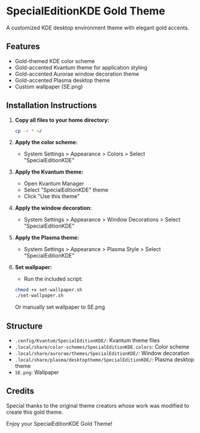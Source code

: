 # SpecialEditionKDE Gold Theme

A customized KDE desktop environment theme with elegant gold accents.

## Features

- Gold-themed KDE color scheme
- Gold-accented Kvantum theme for application styling
- Gold-accented Aurorae window decoration theme
- Gold-accented Plasma desktop theme
- Custom wallpaper (SE.png)

## Installation Instructions

1. **Copy all files to your home directory:**

   ```bash
   cp -r * ~/
   ```

2. **Apply the color scheme:**
   - System Settings > Appearance > Colors > Select "SpecialEditionKDE"

3. **Apply the Kvantum theme:**
   - Open Kvantum Manager
   - Select "SpecialEditionKDE" theme
   - Click "Use this theme"

4. **Apply the window decoration:**
   - System Settings > Appearance > Window Decorations > Select "SpecialEditionKDE"

5. **Apply the Plasma theme:**
   - System Settings > Appearance > Plasma Style > Select "SpecialEditionKDE"

6. **Set wallpaper:**
   - Run the included script:
   ```bash
   chmod +x set-wallpaper.sh
   ./set-wallpaper.sh
   ```
   
   Or manually set wallpaper to SE.png

## Structure

- `.config/Kvantum/SpecialEditionKDE/`: Kvantum theme files
- `.local/share/color-schemes/SpecialEditionKDE.colors`: Color scheme
- `.local/share/aurorae/themes/SpecialEditionKDE/`: Window decoration
- `.local/share/plasma/desktoptheme/SpecialEditionKDE/`: Plasma desktop theme
- `SE.png`: Wallpaper

## Credits

Special thanks to the original theme creators whose work was modified to create this gold theme.

Enjoy your SpecialEditionKDE Gold Theme!
